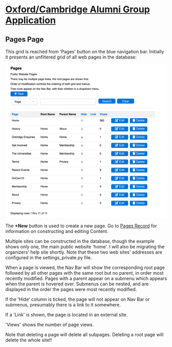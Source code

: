 # [Oxford/Cambridge Alumni Group Application](index.md)

## Pages Page

This grid is reached from 'Pages' button on the blue navigation bar. Initially it presents an unfiltered grid of all web pages in the database:

![pages grid](images/pages.png)

The **+New** button is used to create a new page. Go to [Pages Record](pages_record.md) for information on constructing and editing Content.

Multiple sites can be constructed in the database, though the example shows only one, the main public website 'home'. I will also be migrating the organizers' help site shortly. Note that these two web sites' addresses are configured in the settings_private.py file.

When a page is viewed, the Nav Bar will show the corresponding root page followed by all other pages with the same root but no parent, in order most recently modified. Pages with a parent appear on a submenu which appears when the parent is hovered over. Submenus can be nested, and are displayed in the order the pages were most recently modified.

If the 'Hide' column is ticked, the page will not appear on Nav Bar or submenus, presumably there is a link to it somewhere.

If a 'Link' is shown, the page is located in an external site.

'Views' shows the number of page views.

Note that deleting a page will delete all subpages. Deleting a root page will delete the whole site!!
